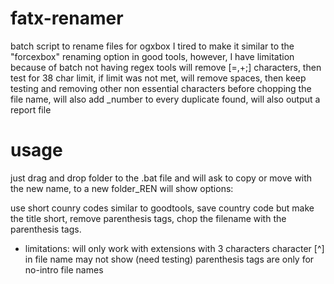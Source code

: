 # fatx-renamer
batch script to rename files for ogxbox
I tired to make it similar to the "forcexbox" renaming option in good tools, however, I have limitation because of batch not having regex tools
will remove [=,+;] characters, then test for 38 char limit, if limit was not met, will remove spaces, then keep testing and removing other non essential characters before chopping the file name, will also add _number to every duplicate found, will also output a report file

# usage
just drag and drop folder to the .bat file and will ask to copy or move with the new name, to a new folder_REN
will show options: 

use short counry codes similar to goodtools, save country code but make the title short, remove parenthesis tags, chop the filename with the parenthesis tags.

* limitations: 
will only work with extensions with 3 characters
character [^] in file name may not show (need testing)
parenthesis tags are only for no-intro file names

